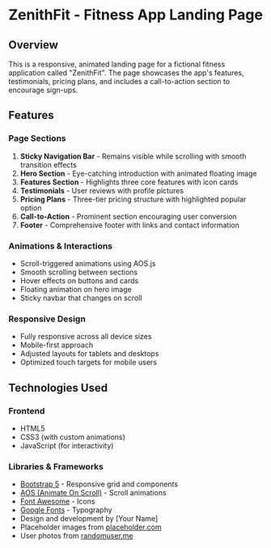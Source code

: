# ZenithFit - Fitness App Landing Page

## Overview
This is a responsive, animated landing page for a fictional fitness application called "ZenithFit". The page showcases the app's features, testimonials, pricing plans, and includes a call-to-action section to encourage sign-ups.

## Features

### Page Sections
1. **Sticky Navigation Bar** - Remains visible while scrolling with smooth transition effects
2. **Hero Section** - Eye-catching introduction with animated floating image
3. **Features Section** - Highlights three core features with icon cards
4. **Testimonials** - User reviews with profile pictures
5. **Pricing Plans** - Three-tier pricing structure with highlighted popular option
6. **Call-to-Action** - Prominent section encouraging user conversion
7. **Footer** - Comprehensive footer with links and contact information

### Animations & Interactions
- Scroll-triggered animations using AOS.js
- Smooth scrolling between sections
- Hover effects on buttons and cards
- Floating animation on hero image
- Sticky navbar that changes on scroll

### Responsive Design
- Fully responsive across all device sizes
- Mobile-first approach
- Adjusted layouts for tablets and desktops
- Optimized touch targets for mobile users

## Technologies Used

### Frontend
- HTML5
- CSS3 (with custom animations)
- JavaScript (for interactivity)

### Libraries & Frameworks
- [Bootstrap 5](https://getbootstrap.com/) - Responsive grid and components
- [AOS (Animate On Scroll)](https://michalsnik.github.io/aos/) - Scroll animations
- [Font Awesome](https://fontawesome.com/) - Icons
- [Google Fonts](https://fonts.google.com/) - Typography
- Design and development by [Your Name]
- Placeholder images from [placeholder.com](https://placeholder.com/)
- User photos from [randomuser.me](https://randomuser.me/)
